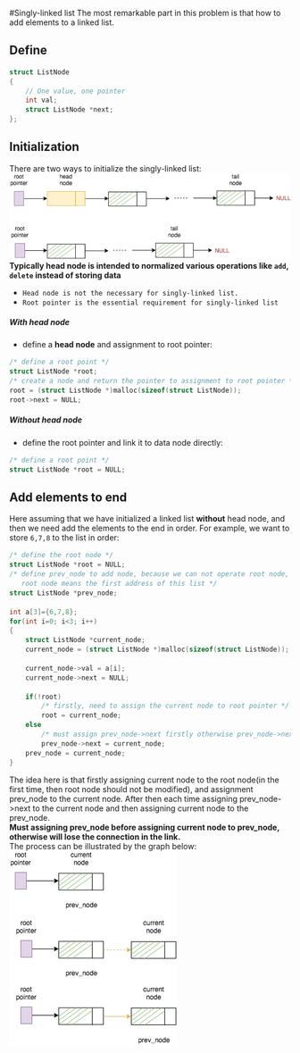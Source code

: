 #Singly-linked list
The most remarkable part in this problem is that how to add elements to a linked list.

## Define
```c
struct ListNode
{
	// One value, one pointer
	int val;
	struct ListNode *next;
};
```
## Initialization
There are two ways to initialize the singly-linked list:
![initialization](/add_two_numbers/res/linkedlist.png)  
**Typically head node is intended to normalized various operations like `add`, `delete` instead of storing data**  
- `Head node is not the necessary for singly-linked list.`
- `Root pointer is the essential requirement for singly-linked list`
##### With head node
- define a **head node** and assignment to root pointer:
```c
/* define a root point */
struct ListNode *root;
/* create a node and return the pointer to assignment to root pointer */
root = (struct ListNode *)malloc(sizeof(struct ListNode));
root->next = NULL;
```
##### Without head node
- define the root pointer and link it to data node directly:
```c
/* define a root point */
struct ListNode *root = NULL;
```
## Add elements to end
Here assuming that we have initialized a linked list **without** head node, and then we need add the elements to the end in order. For example, we want to store `6,7,8` to the list in order:
```c
/* define the root node */
struct ListNode *root = NULL;
/* define prev_node to add node, because we can not operate root node,
   root node means the first address of this list */
struct ListNode *prev_node;

int a[3]={6,7,8};
for(int i=0; i<3; i++)
{
	struct ListNode *current_node;
	current_node = (struct ListNode *)malloc(sizeof(struct ListNode));

	current_node->val = a[i];
	current_node->next = NULL;

	if(!root)
		/* firstly, need to assign the current node to root pointer */
		root = current_node;
	else
		/* must assign prev_node->next firstly otherwise prev_node->next will lose */
		prev_node->next = current_node;
	prev_node = current_node;
}
```
The idea here is that firstly assigning current node to the root node(in the first time, then root node should not be modified), and assignment prev_node to the current node. After then each time assigning prev_node->next to the current node and then assigning current node to the prev_node.  
**Must assigning prev_node before assigning current node to prev_node, otherwise will lose the connection in the link.**  
The process can be illustrated by the graph below:  
![add node](/add_two_numbers/res/addnode.png)